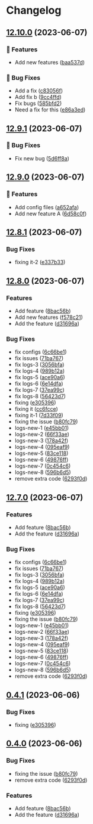 # Changelog

## [12.10.0](https://github.com/kazimrana/release-checker/compare/v12.9.1...v12.10.0) (2023-06-07)


### 🚀 Features

* Add new features ([baa537d](https://github.com/kazimrana/release-checker/commit/baa537de8b0b6af59664c9f6a9d90acf6a53117a))


### 🐛 Bug Fixes

* Add a fix ([c83056f](https://github.com/kazimrana/release-checker/commit/c83056f61fd565c8ef4e4762c5c45403ec466a9a))
* Add fix b ([9cc4ffd](https://github.com/kazimrana/release-checker/commit/9cc4ffda3369eba044e0361eaafa8c01184f334c))
* Fix bugs ([585bfd2](https://github.com/kazimrana/release-checker/commit/585bfd23edb2abe6f7a111ef3c7b35b3a83638e2))
* Need a fix for this ([e86a3ed](https://github.com/kazimrana/release-checker/commit/e86a3eddc2c4e170f4c3f96f934937fd975b8910))

## [12.9.1](https://github.com/kazimrana/release-checker/compare/v12.9.0...v12.9.1) (2023-06-07)


### 🐛 Bug Fixes

* Fix new bug ([5d6ff8a](https://github.com/kazimrana/release-checker/commit/5d6ff8a6bd4d98747f98d7548fb0203091f6b20f))

## [12.9.0](https://github.com/kazimrana/release-checker/compare/v12.8.1...v12.9.0) (2023-06-07)


### 🚀 Features

* Add config files ([a652afa](https://github.com/kazimrana/release-checker/commit/a652afafe53b13ffccffd23f4eec281eed693f23))
* Add new feature A ([6d58c0f](https://github.com/kazimrana/release-checker/commit/6d58c0f50590bd8ccbe34a3bc0bd4479bc9807d0))

## [12.8.1](https://github.com/kazimrana/release-checker/compare/v12.8.0...v12.8.1) (2023-06-07)


### Bug Fixes

* fixing it-2 ([e337b33](https://github.com/kazimrana/release-checker/commit/e337b3380153303af3504ae025c4157ecbeee573))

## [12.8.0](https://github.com/kazimrana/release-checker/compare/v12.7.0...v12.8.0) (2023-06-07)


### Features

* Add feature ([8bac56b](https://github.com/kazimrana/release-checker/commit/8bac56b2557e3251fce81eb5d0e453f03aef126b))
* Add new features ([f578c21](https://github.com/kazimrana/release-checker/commit/f578c21073a94ee33606bbd8c7276c68d8bdb9a3))
* Add the feature ([d31696a](https://github.com/kazimrana/release-checker/commit/d31696ad397c0071c399e7593bf6e36ca433d5d3))


### Bug Fixes

* fix configs ([6c66be1](https://github.com/kazimrana/release-checker/commit/6c66be1573472901f72284ba9e6afb1fab70edef))
* fix issues ([71ba767](https://github.com/kazimrana/release-checker/commit/71ba7676998b9d19564b8dacb67a034e9ea9a84d))
* fix logs-3 ([3056bfa](https://github.com/kazimrana/release-checker/commit/3056bfa8f4e8cfa186dfd849f80fd727a3cc6c89))
* fix logs-4 ([989b12a](https://github.com/kazimrana/release-checker/commit/989b12af24fb40033f92cd688119a74a833eee12))
* fix logs-5 ([ace90a6](https://github.com/kazimrana/release-checker/commit/ace90a699b0d9ee808d1116fdc3b9ad7621490fd))
* fix logs-6 ([6e14dfa](https://github.com/kazimrana/release-checker/commit/6e14dfacddef66d87f51d885a6a4aafc7a5666dc))
* fix logs-7 ([37ea99c](https://github.com/kazimrana/release-checker/commit/37ea99cc01045e89d6300762346ee1d446d9eaeb))
* fix logs-8 ([56423d7](https://github.com/kazimrana/release-checker/commit/56423d75f28d258de105933c2938ee0146df5d02))
* fixing ([e305396](https://github.com/kazimrana/release-checker/commit/e3053963cd413123b79dfd61b7ea462c8ab3640b))
* fixing it ([cc6fcce](https://github.com/kazimrana/release-checker/commit/cc6fcce4bfeabc1e0cd286def5b18156c7674171))
* fixing it-1 ([7d33f09](https://github.com/kazimrana/release-checker/commit/7d33f093d6ac06fbc32a0f7763bc42bf0434f1b1))
* fixing the issue ([b80fc79](https://github.com/kazimrana/release-checker/commit/b80fc79200e3a797de1344e4075371c2a95fcc2b))
* logs-new-1 ([e45bb01](https://github.com/kazimrana/release-checker/commit/e45bb01c70d8a0ec68894d66e3a5ac9d46d0b84f))
* logs-new-2 ([66f33ae](https://github.com/kazimrana/release-checker/commit/66f33ae07989f6506014806a5416b5df4e0b1228))
* logs-new-3 ([178a42f](https://github.com/kazimrana/release-checker/commit/178a42f23ada9d8ca601bbdd30d89b5b848b8f75))
* logs-new-4 ([095eaf9](https://github.com/kazimrana/release-checker/commit/095eaf98ba6df0be47e644902e173cb235b47b40))
* logs-new-5 ([83ce118](https://github.com/kazimrana/release-checker/commit/83ce11822e9b42d266db03ba6b007d96305ecb60))
* logs-new-6 ([49876ff](https://github.com/kazimrana/release-checker/commit/49876ffce2a3b7aa171346c6df783fcd6face28b))
* logs-new-7 ([0c454c6](https://github.com/kazimrana/release-checker/commit/0c454c639d25d0e01e4d90b36d80086f43691274))
* logs-new-8 ([596b6d5](https://github.com/kazimrana/release-checker/commit/596b6d5c2ef1e1cea8c50641e6fbfc49db3dd514))
* remove extra code ([6293f0d](https://github.com/kazimrana/release-checker/commit/6293f0dab3f31c2b835cf2d0ffaffc7fd7000aa4))

## [12.7.0](https://github.com/kazimrana/release-checker/compare/v12.6.2...v12.7.0) (2023-06-07)


### Features

* Add feature ([8bac56b](https://github.com/kazimrana/release-checker/commit/8bac56b2557e3251fce81eb5d0e453f03aef126b))
* Add the feature ([d31696a](https://github.com/kazimrana/release-checker/commit/d31696ad397c0071c399e7593bf6e36ca433d5d3))


### Bug Fixes

* fix configs ([6c66be1](https://github.com/kazimrana/release-checker/commit/6c66be1573472901f72284ba9e6afb1fab70edef))
* fix issues ([71ba767](https://github.com/kazimrana/release-checker/commit/71ba7676998b9d19564b8dacb67a034e9ea9a84d))
* fix logs-3 ([3056bfa](https://github.com/kazimrana/release-checker/commit/3056bfa8f4e8cfa186dfd849f80fd727a3cc6c89))
* fix logs-4 ([989b12a](https://github.com/kazimrana/release-checker/commit/989b12af24fb40033f92cd688119a74a833eee12))
* fix logs-5 ([ace90a6](https://github.com/kazimrana/release-checker/commit/ace90a699b0d9ee808d1116fdc3b9ad7621490fd))
* fix logs-6 ([6e14dfa](https://github.com/kazimrana/release-checker/commit/6e14dfacddef66d87f51d885a6a4aafc7a5666dc))
* fix logs-7 ([37ea99c](https://github.com/kazimrana/release-checker/commit/37ea99cc01045e89d6300762346ee1d446d9eaeb))
* fix logs-8 ([56423d7](https://github.com/kazimrana/release-checker/commit/56423d75f28d258de105933c2938ee0146df5d02))
* fixing ([e305396](https://github.com/kazimrana/release-checker/commit/e3053963cd413123b79dfd61b7ea462c8ab3640b))
* fixing the issue ([b80fc79](https://github.com/kazimrana/release-checker/commit/b80fc79200e3a797de1344e4075371c2a95fcc2b))
* logs-new-1 ([e45bb01](https://github.com/kazimrana/release-checker/commit/e45bb01c70d8a0ec68894d66e3a5ac9d46d0b84f))
* logs-new-2 ([66f33ae](https://github.com/kazimrana/release-checker/commit/66f33ae07989f6506014806a5416b5df4e0b1228))
* logs-new-3 ([178a42f](https://github.com/kazimrana/release-checker/commit/178a42f23ada9d8ca601bbdd30d89b5b848b8f75))
* logs-new-4 ([095eaf9](https://github.com/kazimrana/release-checker/commit/095eaf98ba6df0be47e644902e173cb235b47b40))
* logs-new-5 ([83ce118](https://github.com/kazimrana/release-checker/commit/83ce11822e9b42d266db03ba6b007d96305ecb60))
* logs-new-6 ([49876ff](https://github.com/kazimrana/release-checker/commit/49876ffce2a3b7aa171346c6df783fcd6face28b))
* logs-new-7 ([0c454c6](https://github.com/kazimrana/release-checker/commit/0c454c639d25d0e01e4d90b36d80086f43691274))
* logs-new-8 ([596b6d5](https://github.com/kazimrana/release-checker/commit/596b6d5c2ef1e1cea8c50641e6fbfc49db3dd514))
* remove extra code ([6293f0d](https://github.com/kazimrana/release-checker/commit/6293f0dab3f31c2b835cf2d0ffaffc7fd7000aa4))

## [0.4.1](https://github.com/kazimrana/release-checker/compare/v0.4.0...v0.4.1) (2023-06-06)


### Bug Fixes

* fixing ([e305396](https://github.com/kazimrana/release-checker/commit/e3053963cd413123b79dfd61b7ea462c8ab3640b))



## [0.4.0](https://github.com/kazimrana/release-checker/compare/8bac56b2557e3251fce81eb5d0e453f03aef126b...v0.4.0) (2023-06-06)


### Bug Fixes

* fixing the issue ([b80fc79](https://github.com/kazimrana/release-checker/commit/b80fc79200e3a797de1344e4075371c2a95fcc2b))
* remove extra code ([6293f0d](https://github.com/kazimrana/release-checker/commit/6293f0dab3f31c2b835cf2d0ffaffc7fd7000aa4))


### Features

* Add feature ([8bac56b](https://github.com/kazimrana/release-checker/commit/8bac56b2557e3251fce81eb5d0e453f03aef126b))
* Add the feature ([d31696a](https://github.com/kazimrana/release-checker/commit/d31696ad397c0071c399e7593bf6e36ca433d5d3))
